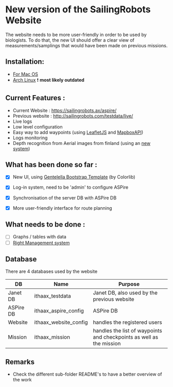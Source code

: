 # New version of the SailingRobots Website

The website needs to be more user-friendly in order to be used by biologists.
To do that, the new UI should offer a clear view of measurements/samplings that 
would have been made on previous missions.

## Installation:
* [For Mac OS](INSTALL_MAC_OS.md)
* [Arch Linux](https://github.com/AlandSailingRobots/SailingRobotsDocs/blob/master/Website%20on%20localhost%20guide.md) :exclamation: __most likely outdated__

## Current Features :
   -  Current Website : https://sailingrobots.ax/aspire/ 
   -  Previous website : http://sailingrobots.com/testdata/live/
   -  Live logs
   -  Low level configuration
   -  Easy way to add waypoints (using [LeafletJS](http://leafletjs.com) and [MapboxAPI](https://docs.mapbox.com/api/))
   -  Logs monitoring
   -  Depth recognition from Aerial images from finland (using an [new system](https://github.com/AlandSailingRobots/AerialImagesToWaterDepth))

## What has been done so far :
   - [x] New UI, using [Gentelella Bootstrap Template](https://github.com/ColorlibHQ/gentelella) (by Colorlib)
   - [x] Log-in system, need to be 'admin' to configure ASPire
   - [x] Synchronisation of the server DB with ASPire DB
   - [x] More user-friendly interface for route planning


## What needs to be done :
   - [ ] Graphs / tables with data
   - [ ] [Right Management system](pages/profile/README.md#Objectives)

## Database
There are 4 databases used by the website

| DB | Name | Purpose | 
| --- | ---- | ------- |
| Janet DB| ithaax_testdata | Janet DB, also used by the previous website |
| ASPire DB| ithaax_aspire_config | ASPire DB |
| Website | ithaax_website_config | handles the registered users |
| Mission | ithaax_mission | handles the list of waypoints and checkpoints as well as the mission |

## Remarks
   -  Check the different sub-folder README's to have a better overview of the work
   

